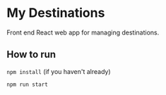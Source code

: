 # My Destinations

Front end React web app for managing destinations.

## How to run

`npm install` (if you haven't already)

`npm run start`
